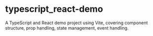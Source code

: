 # typescript_react-demo
A TypeScript and React demo project using Vite, covering component structure, prop handling, state management, event handling.

